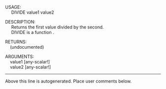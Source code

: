 USAGE:  
&nbsp;&nbsp;&nbsp;&nbsp;&nbsp;DIVIDE&nbsp;value1&nbsp;value2&nbsp;  
  
DESCRIPTION:  
&nbsp;&nbsp;&nbsp;&nbsp;&nbsp;Returns&nbsp;the&nbsp;first&nbsp;value&nbsp;divided&nbsp;by&nbsp;the&nbsp;second.  
&nbsp;&nbsp;&nbsp;&nbsp;&nbsp;DIVIDE&nbsp;is&nbsp;a&nbsp;function&nbsp;.  
  
RETURNS:  
&nbsp;&nbsp;&nbsp;&nbsp;(undocumented)  
  
ARGUMENTS:  
&nbsp;&nbsp;&nbsp;&nbsp;value1&nbsp;[any-scalar!]  
&nbsp;&nbsp;&nbsp;&nbsp;value2&nbsp;[any-scalar!]  
___
Above this line is autogenerated. Place user comments below.